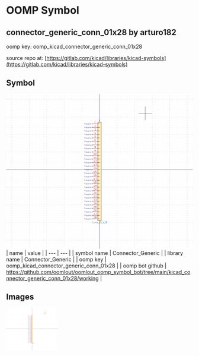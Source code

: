 # OOMP Symbol  
## connector_generic_conn_01x28  by arturo182  
  
oomp key: oomp_kicad_connector_generic_conn_01x28  
  
source repo at: [https://gitlab.com/kicad/libraries/kicad-symbols](https://gitlab.com/kicad/libraries/kicad-symbols)  
## Symbol  
  
[![working.png](working_600.png)](working.png)  
| name | value | 
| --- | --- | 
| symbol name | Connector_Generic | 
| library name | Connector_Generic | 
| oomp key | oomp_kicad_connector_generic_conn_01x28 | 
| oomp bot github | https://github.com/oomlout/oomlout_oomp_symbol_bot/tree/main/kicad_connector_generic_conn_01x28/working | 
## Images  
  
[![working.png](working_140.png)](working.png)  
